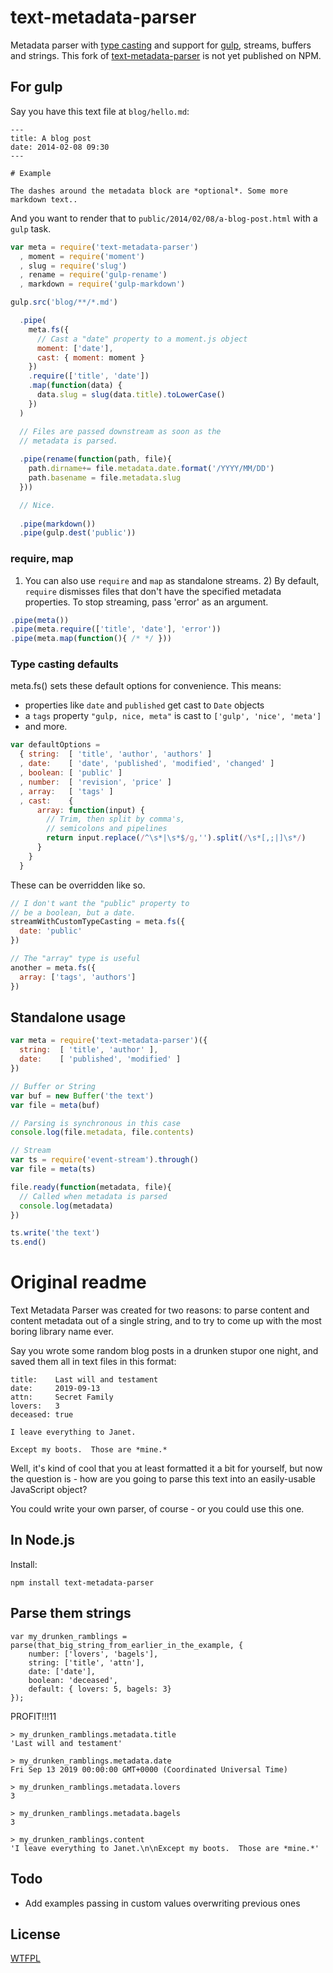 # text-metadata-parser

Metadata parser with [type casting](https://github.com/TehShrike/weak-type-wizard) and support for [gulp](http://gulpjs.com), streams, buffers and strings. This fork of [text-metadata-parser](https://github.com/TehShrike/text-metadata-parser) is not yet published on NPM.

## For gulp

Say you have this text file at `blog/hello.md`:

```
---
title: A blog post
date: 2014-02-08 09:30
---

# Example

The dashes around the metadata block are *optional*. Some more markdown text..
```

And you want to render that to `public/2014/02/08/a-blog-post.html` with a `gulp` task. 

```javascript
var meta = require('text-metadata-parser')
  , moment = require('moment')
  , slug = require('slug')
  , rename = require('gulp-rename')
  , markdown = require('gulp-markdown')

gulp.src('blog/**/*.md')

  .pipe(
    meta.fs({
      // Cast a "date" property to a moment.js object
      moment: ['date'],
      cast: { moment: moment }
    })
    .require(['title', 'date'])
    .map(function(data) {
      data.slug = slug(data.title).toLowerCase()
    })
  )

  // Files are passed downstream as soon as the 
  // metadata is parsed.
  
  .pipe(rename(function(path, file){
    path.dirname+= file.metadata.date.format('/YYYY/MM/DD')
    path.basename = file.metadata.slug
  }))

  // Nice.
  
  .pipe(markdown())
  .pipe(gulp.dest('public'))
```

### require, map

1) You can also use `require` and `map` as standalone streams. 2) By default, `require` dismisses files that don't have the specified metadata properties. To stop streaming, pass 'error' as an argument.

```javascript
.pipe(meta())
.pipe(meta.require(['title', 'date'], 'error'))
.pipe(meta.map(function(){ /* */ }))
```

### Type casting defaults

meta.fs() sets these default options for convenience. This means:

- properties like `date` and `published` get cast to `Date` objects
- a `tags` property `"gulp, nice, meta"` is cast to `['gulp', 'nice', 'meta']`
- and more.

```javascript
var defaultOptions = 
  { string:  [ 'title', 'author', 'authors' ]
  , date:    [ 'date', 'published', 'modified', 'changed' ]
  , boolean: [ 'public' ]
  , number:  [ 'revision', 'price' ]
  , array:   [ 'tags' ]
  , cast:    {
      array: function(input) {
        // Trim, then split by comma's, 
        // semicolons and pipelines
        return input.replace(/^\s*|\s*$/g,'').split(/\s*[,;|]\s*/)
      }
    }
  }
```

These can be overridden like so.

```javascript
// I don't want the "public" property to
// be a boolean, but a date.
streamWithCustomTypeCasting = meta.fs({
  date: 'public'
})

// The "array" type is useful
another = meta.fs({
  array: ['tags', 'authors']
})
```

## Standalone usage

```javascript
var meta = require('text-metadata-parser')({
  string:  [ 'title', 'author' ],
  date:    [ 'published', 'modified' ]
})

// Buffer or String
var buf = new Buffer('the text')
var file = meta(buf)

// Parsing is synchronous in this case
console.log(file.metadata, file.contents)

// Stream
var ts = require('event-stream').through()
var file = meta(ts)

file.ready(function(metadata, file){
  // Called when metadata is parsed
  console.log(metadata)
})

ts.write('the text')
ts.end()
```

# Original readme

Text Metadata Parser was created for two reasons: to parse content and content metadata out of a single string, and to try to come up with the most boring library name ever.

Say you wrote some random blog posts in a drunken stupor one night, and saved them all in text files in this format:

	title:    Last will and testament
	date:	  2019-09-13
	attn:     Secret Family
	lovers:   3
	deceased: true

	I leave everything to Janet.

	Except my boots.  Those are *mine.*

Well, it's kind of cool that you at least formatted it a bit for yourself, but now the question is - how are you going to parse this text into an easily-usable JavaScript object?

You could write your own parser, of course - or you could use this one.

In Node.js
------

Install:

	npm install text-metadata-parser

Parse them strings
------

	var my_drunken_ramblings = parse(that_big_string_from_earlier_in_the_example, {
		number: ['lovers', 'bagels'],
		string: ['title', 'attn'],
		date: ['date'],
		boolean: 'deceased',
		default: { lovers: 5, bagels: 3}
	});

PROFIT!!!11

	> my_drunken_ramblings.metadata.title
	'Last will and testament'

	> my_drunken_ramblings.metadata.date
	Fri Sep 13 2019 00:00:00 GMT+0000 (Coordinated Universal Time)

	> my_drunken_ramblings.metadata.lovers
	3

	> my_drunken_ramblings.metadata.bagels
	3

	> my_drunken_ramblings.content
	'I leave everything to Janet.\n\nExcept my boots.  Those are *mine.*'

Todo
------
- Add examples passing in custom values overwriting previous ones

License
------
[WTFPL](http://wtfpl2.com)
